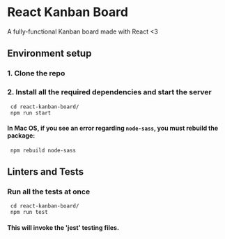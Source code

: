 # React Kanban Board
A fully-functional Kanban board made with React &lt;3

## Environment setup

### 1. Clone the repo 

### 2. Install all the required dependencies and start the server

     cd react-kanban-board/
     npm run start

#### In Mac OS, if you see an error regarding `node-sass`, you must rebuild the package:

     npm rebuild node-sass

## Linters and Tests

### Run all the tests at once

     cd react-kanban-board/
     npm run test

#### This will invoke the 'jest' testing files.
